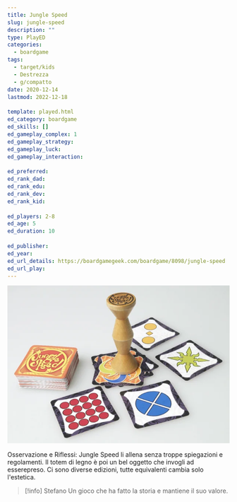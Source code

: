 ```yaml
---
title: Jungle Speed
slug: jungle-speed
description: ""
type: PlayED
categories:
  - boardgame
tags:
  - target/kids
  - Destrezza
  - g/compatto
date: 2020-12-14
lastmod: 2022-12-18

template: played.html
ed_category: boardgame
ed_skills: []
ed_gameplay_complex: 1
ed_gameplay_strategy: 
ed_gameplay_luck: 
ed_gameplay_interaction: 

ed_preferred: 
ed_rank_dad: 
ed_rank_edu: 
ed_rank_dev: 
ed_rank_kid: 

ed_players: 2-8
ed_age: 5
ed_duration: 10

ed_publisher: 
ed_year: 
ed_url_details: https://boardgamegeek.com/boardgame/8098/jungle-speed
ed_url_play: 
---
```


![](../../assets/img/played/boardgame/jungle_speed.webp)

Osservazione e Riflessi: Jungle Speed li allena senza troppe spiegazioni e regolamenti. Il totem di legno è poi un bel oggetto che invogli ad esserepreso.
Ci sono diverse edizioni, tutte equivalenti cambia solo l'estetica.

> [!info] Stefano
> Un gioco che ha fatto la storia e mantiene il suo valore. 
